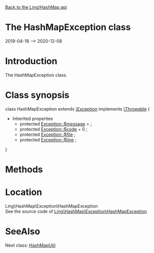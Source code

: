 [Back to the Ling/HashMap api](https://github.com/lingtalfi/HashMap/blob/master/doc/api/Ling/HashMap.md)



The HashMapException class
================
2019-04-18 --> 2020-12-08






Introduction
============

The HashMapException class.



Class synopsis
==============


class <span class="pl-k">HashMapException</span> extends [\Exception](http://php.net/manual/en/class.exception.php) implements [\Throwable](http://php.net/manual/en/class.throwable.php) {

- Inherited properties
    - protected  [Exception::$message](#property-message) =  ;
    - protected  [Exception::$code](#property-code) = 0 ;
    - protected  [Exception::$file](#property-file) ;
    - protected  [Exception::$line](#property-line) ;

}






Methods
==============






Location
=============
Ling\HashMap\Exception\HashMapException<br>
See the source code of [Ling\HashMap\Exception\HashMapException](https://github.com/lingtalfi/HashMap/blob/master/Exception/HashMapException.php)



SeeAlso
==============
Next class: [HashMapUtil](https://github.com/lingtalfi/HashMap/blob/master/doc/api/Ling/HashMap/Util/HashMapUtil.md)<br>
